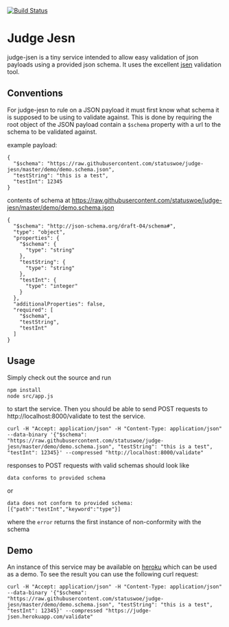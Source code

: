 [![Build Status](https://travis-ci.org/statuswoe/judge-jesn.svg?branch=master)](https://travis-ci.org/statuswoe/judge-jesn)

# Judge Jesn
judge-jsen is a tiny service intended to allow easy validation of json payloads using a provided json schema.
It uses the excellent [jsen] validation tool.

[jsen]: https://github.com/bugventure/jsen

## Conventions
For judge-jesn to rule on a JSON payload it must first know what schema it is supposed to be using to validate against.
This is done by requiring the root object of the JSON payload contain a `$schema` property with a url to the schema to be validated against.

example payload:

    {
      "$schema": "https://raw.githubusercontent.com/statuswoe/judge-jesn/master/demo/demo.schema.json",
      "testString": "this is a test",
      "testInt": 12345
    }
    
contents of schema at https://raw.githubusercontent.com/statuswoe/judge-jesn/master/demo/demo.schema.json

    {
      "$schema": "http://json-schema.org/draft-04/schema#",
      "type": "object",
      "properties": {
        "$schema": {
          "type": "string"
        },
        "testString": {
          "type": "string"
        },
        "testInt": {
          "type": "integer"
        }
      },
      "additionalProperties": false,
      "required": [
        "$schema",
        "testString",
        "testInt"
      ]
    }

## Usage
Simply check out the source and run  
    
    npm install
    node src/app.js
    
to start the service. Then you should be able to send POST requests to http://localhost:8000/validate to test the service.  
    
    curl -H "Accept: application/json" -H "Content-Type: application/json" --data-binary '{"$schema": "https://raw.githubusercontent.com/statuswoe/judge-jesn/master/demo/demo.schema.json", "testString": "this is a test", "testInt": 12345}' --compressed "http://localhost:8000/validate"
    
responses to POST requests with valid schemas should look like  
    
    data conforms to provided schema
    
or  
    
    data does not conform to provided schema: [{"path":"testInt","keyword":"type"}]
    
where the `error` returns the first instance of non-conformity with the schema

## Demo
An instance of this service may be available on [heroku] which can be used as a demo. To see the result you can use the following curl request: 

    curl -H "Accept: application/json" -H "Content-Type: application/json" --data-binary '{"$schema": "https://raw.githubusercontent.com/statuswoe/judge-jesn/master/demo/demo.schema.json", "testString": "this is a test", "testInt": 12345}' --compressed "https://judge-jsen.herokuapp.com/validate"
[heroku]: https://judge-jsen.herokuapp.com
